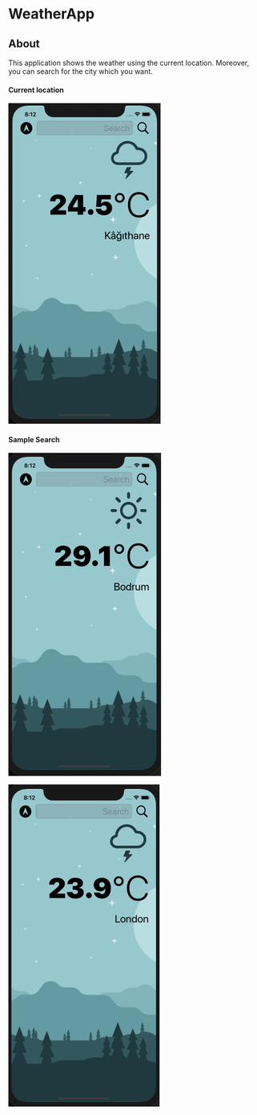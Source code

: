 # WeatherApp
## About

This application shows the weather using the current location. Moreover, you can search for the city which you want.


#### Current location

![1](/screenshots/current.png)

#### Sample Search

![2](/screenshots/sample1.png)

![3](/screenshots/sample2.png)

